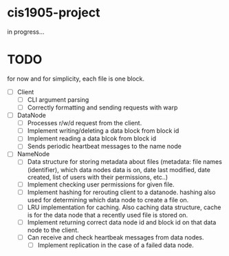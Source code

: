 # cis1905-project

in progress...

# TODO
for now and for simplicity, each file is one block.
- [ ] Client
  - [ ] CLI argument parsing
  - [ ] Correctly formatting and sending requests with warp
- [ ] DataNode
  - [ ] Processes r/w/d request from the client.
  - [ ] Implement writing/deleting a data block from block id
  - [ ] Implement reading a data blcok from block id
  - [ ] Sends periodic heartbeat messages to the name node
- [ ] NameNode
  - [ ] Data structure for storing metadata about files (metadata: file names (identifier), which data nodes data is on, date last modified, date created, list of users with their permissions, etc..)
  - [ ] Implement checking user permissions for given file.
  - [ ] Implement hashing for rerouting client to a datanode. hashing also used for determining which data node to create a file on.
  - [ ] LRU implementation for caching. Also caching data structure, cache is for the data node that a recently used file is stored on.
  - [ ] Implement returning correct data node id and block id on that data node to the client.
  - [ ] Can receive and check heartbeak messages from data nodes.
    - [ ] Implement replication in the case of a failed data node.
